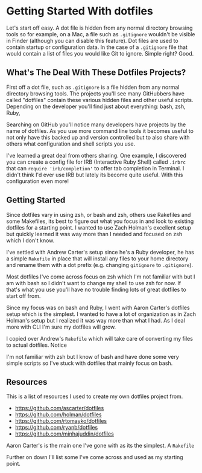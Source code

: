 # Getting Started With dotfiles

Let's start off easy. A dot file is hidden from any normal directory browsing tools so for example, on a Mac, a file such as `.gitignore` wouldn't be visible in Finder (although you can disable this feature). Dot files are used to contain startup or configuration data. In the case of a `.gitignore` file that would contain a list of files you would like Git to ignore. Simple right? Good.

## What's The Deal With These Dotfiles Projects?

First off a dot file, such as `.gitignore` is a file hidden from any normal directory browsing tools. The projects you'll see many GitHubbers have called "dotfiles" contain these various hidden files and other useful scripts. Depending on the developer you'll find just about everything: bash, zsh, Ruby, 

Searching on GitHub you'll notice many developers have projects by the name of dotfiles. As you use more command line tools it becomes useful to not only have this backed up and version controlled but to also share with others what configuration and shell scripts you use.

I've learned a great deal from others sharing. One example, I discovered you can create a config file for IRB (Interactive Ruby Shell) called `.irbrc` that can `require 'irb/completion'` to offer tab completion in Terminal. I didn't think I'd ever use IRB but lately its become quite useful. With this configuration even more!

## Getting Started

Since dotfiles vary in using zsh, or bash and zsh, others use Rakefiles and some Makefiles, its best to figure out what you focus in and look to existing dotfiles for a starting point. I wanted to use Zach Holman's excellent setup but quickly learned it was way more than I needed and focused on zsh which I don't know.

I've settled with Andrew Carter's setup since he's a Ruby developer, he has a simple `Rakefile` in place that will install any files to your home directory and rename them with a dot prefix (e.g. changing `gitignore` to `.gitignore`).


Most dotfiles I've come across focus on zsh which I'm not familiar with but I am with bash so I didn't want to change my shell to use zsh for now. If that's what you use you'll have no trouble finding lots of great dotfiles to start off from.

Since my focus was on bash and Ruby, I went with Aaron Carter's dotfiles setup which is the simplest. I wanted to have a lot of organization as in Zach Holman's setup but I realized it was way more than what I had. As I deal more with CLI I'm sure my dotfiles will grow.

I copied over Andrew's `Rakefile` which will take care of converting my files to actual dotfiles. Notice  


I'm not familiar with zsh but I know of bash and have done some very simple scripts so I've stuck with dotfiles that mainly focus on bash.

## Resources

This is a list of resources I used to create my own dotfiles project from. 

* https://github.com/ascarter/dotfiles
* https://github.com/holman/dotfiles
* https://github.com/rtomayko/dotfiles
* https://github.com/ryanb/dotfiles
* https://github.com/minhajuddin/dotfiles

Aaron Carter's is the main one I've gone with as its the simplest. A `Rakefile`

Further on down I'll list some I've come across and used as my starting point.

